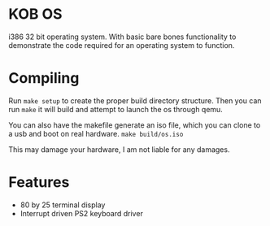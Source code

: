 # KOB OS
i386 32 bit operating system. With basic bare bones functionality to demonstrate the code required for an operating system to function.


# Compiling
Run
`make setup`
to create the proper build directory structure. Then you can run
`make`
it will build and attempt to launch the os through qemu.

You can also have the makefile generate an iso file, which you can clone to a usb and boot on real hardware.
`make build/os.iso`

This may damage your hardware, I am not liable for any damages.

# Features
 - 80 by 25 terminal display
 - Interrupt driven PS2 keyboard driver
